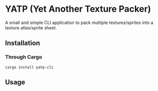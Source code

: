 # YATP (Yet Another Texture Packer)

A small and simple CLI application to pack multiple textures/sprites into a texture atlas/sprite sheet.

## Installation

### Through Cargo

`cargo install yatp-cli`

## Usage
